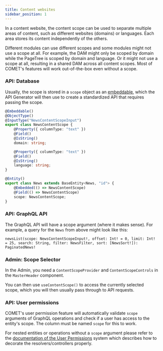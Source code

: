 ```yaml
---
title: Content websites
sidebar_position: 1
---
```


In a content website, the content scope can be used to separate multiple areas of content, such as different websites (domains) or languages. Each area stores its content independently of the others.

Different modules can use different scopes and some modules might not use a scope at all. For example, the DAM might only be scoped by domain while the PageTree is scoped by domain and language. Or it might not use a scope at all, resulting in a shared DAM across all content scopes. Most of COMET's features will work out-of-the-box even without a scope.

### API: Database

Usually, the scope is stored in a `scope` object as an [embeddable](https://mikro-orm.io/docs/embeddables), which the API Generator will then use to create a standardized API that requires passing the scope.

```ts title="api/src/news/entities/news.entity.ts"
@Embeddable()
@ObjectType()
@InputType("NewsContentScopeInput")
export class NewsContentScope {
    @Property({ columnType: "text" })
    @Field()
    @IsString()
    domain: string;

    @Property({ columnType: "text" })
    @Field()
    @IsString()
    language: string;
}

@Entity()
export class News extends BaseEntity<News, "id"> {
    @Embedded(() => NewsContentScope)
    @Field(() => NewsContentScope)
    scope: NewsContentScope;
}
```

### API: GraphQL API

The GraphQL API will have a scope argument (where it makes sense). For example, a query for the `News` from above might look like this:

```
newsList(scope: NewsContentScopeInput!, offset: Int! = 0, limit: Int! = 25, search: String, filter: NewsFilter, sort: [NewsSort!]): PaginatedNews!
```

### Admin: Scope Selector

In the Admin, you need a `ContentScopeProvider` and `ContentScopeControls` in the `MasterHeader` component.

You can then use `useContentScope()` to access the currently selected scope, which you will then usually pass through to API requests.

### API: User permissions

COMET's user permission feature will automatically validate `scope` arguments of GraphQL operations and check if a user has access to the entity's scope. The column must be named `scope` for this to work.

For nested entities or operations without a `scope` argument please refer to the [documentation of the User Permissions](/docs/user-permissions/access-control) system which describes how to decorate the resolvers/controllers properly.
